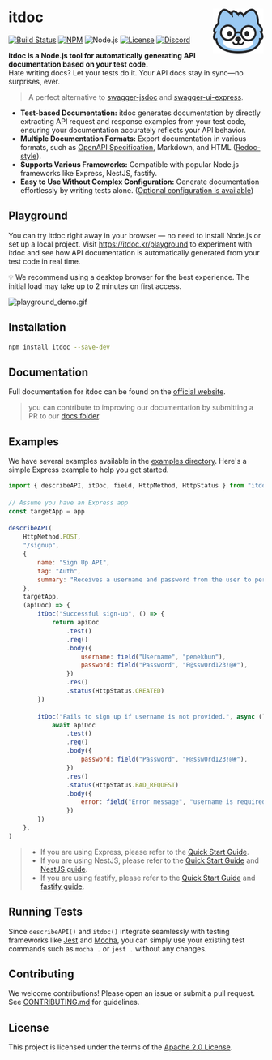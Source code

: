 # <img src="https://github.com/do-pa/itdoc/blob/develop/itdoc-doc/static/img/logo.png?raw=true" align="right" width="100">itdoc

[![Build Status](https://github.com/do-pa/itdoc/actions/workflows/ci.yml/badge.svg)](https://github.com/do-pa/itdoc/actions/workflows/ci.yml)
[![NPM](https://img.shields.io/npm/v/itdoc.svg)](https://www.npmjs.com/package/itdoc)
![Node.js](https://img.shields.io/badge/node.js-%3E%3D20.0.0-brightgreen?logo=node.js&logoColor=white&style=flat-square)
[![License](https://img.shields.io/:license-apache-brightgreen.svg)](http://www.apache.org/licenses/LICENSE-2.0.html)
[![Discord](https://img.shields.io/badge/Chat-Discord-5765F2.svg)](https://discord.gg/ZhXk7VSu5Z)

**itdoc is a Node.js tool for automatically generating API documentation based on your test
code.**  
Hate writing docs? Let your tests do it. Your API docs stay in sync—no surprises, ever.

> A perfect alternative to [swagger-jsdoc] and [swagger-ui-express].

[swagger-jsdoc]: https://github.com/Surnet/swagger-jsdoc
[swagger-ui-express]: https://github.com/scottie1984/swagger-ui-express

- **Test-based Documentation:** itdoc generates documentation by directly extracting API request and
  response examples from your test code, ensuring your documentation accurately reflects your API
  behavior.
- **Multiple Documentation Formats:** Export documentation in various formats, such as
  [OpenAPI Specification](https://swagger.io/specification/), Markdown, and HTML
  ([Redoc-style](https://redocly.github.io/redoc/)).
- **Supports Various Frameworks:** Compatible with popular Node.js frameworks like Express, NestJS,
  fastify.
- **Easy to Use Without Complex Configuration:** Generate documentation effortlessly by writing
  tests alone. ([Optional configuration is available](https://itdoc.kr/docs/guides/configuration))

[//]: # "TODO : 나중에 CLI 문서 작성된다면, REAMDE에 추가할 것."
[OpenAPI Specification]: https://swagger.io/specification/
[Redoc-style]: https://redocly.github.io/redoc/
[HTML output]: http://redocly.com/demo/openapi/museum-api/operations/getmuseumhours

## Playground

You can try itdoc right away in your browser — no need to install Node.js or set up a local project.
Visit https://itdoc.kr/playground to experiment with itdoc and see how API documentation is
automatically generated from your test code in real time.

💡 We recommend using a desktop browser for the best experience. The initial load may take up to 2
minutes on first access.

![playground_demo.gif](itdoc-doc/static/img/playground.gif)

## Installation

```bash
npm install itdoc --save-dev
```

## Documentation

Full documentation for itdoc can be found on the [official website](https://itdoc.kr/).

> you can contribute to improving our documentation by submitting a PR to our
> [docs folder](https://github.com/do-pa/itdoc/tree/develop/itdoc-doc).

## Examples

We have several examples available in the [examples directory]. Here's a simple Express example to
help you get started.

```javascript
import { describeAPI, itDoc, field, HttpMethod, HttpStatus } from "itdoc"

// Assume you have an Express app
const targetApp = app

describeAPI(
    HttpMethod.POST,
    "/signup",
    {
        name: "Sign Up API",
        tag: "Auth",
        summary: "Receives a username and password from the user to perform sign-up.",
    },
    targetApp,
    (apiDoc) => {
        itDoc("Successful sign-up", () => {
            return apiDoc
                .test()
                .req()
                .body({
                    username: field("Username", "penekhun"),
                    password: field("Password", "P@ssw0rd123!@#"),
                })
                .res()
                .status(HttpStatus.CREATED)
        })

        itDoc("Fails to sign up if username is not provided.", async () => {
            await apiDoc
                .test()
                .req()
                .body({
                    password: field("Password", "P@ssw0rd123!@#"),
                })
                .res()
                .status(HttpStatus.BAD_REQUEST)
                .body({
                    error: field("Error message", "username is required"),
                })
        })
    },
)
```

[examples directory]: https://github.com/do-pa/itdoc/tree/develop/examples

> - If you are using Express, please refer to the [Quick Start Guide].
> - If you are using NestJS, please refer to the [Quick Start Guide] and [NestJS guide].
> - If you are using fastify, please refer to the [Quick Start Guide] and [fastify guide].

[Quick Start Guide]: https://itdoc.kr/docs/guides/quick-start
[NestJS guide]: https://itdoc.kr/docs/guides/framework-guide/#nestjs-example
[fastify guide]: https://itdoc.kr/docs/guides/framework-guide/#fastify-example

## Running Tests

Since `describeAPI()` and `itdoc()` integrate seamlessly with testing frameworks like
[Jest](https://jestjs.io/docs/getting-started) and [Mocha](https://mochajs.org/#getting-started),
you can simply use your existing test commands such as `mocha .` or `jest .` without any changes.

## Contributing

We welcome contributions! Please open an issue or submit a pull request. See
[CONTRIBUTING.md](CONTRIBUTING.md) for guidelines.

## License

This project is licensed under the terms of the [Apache 2.0 License](LICENSE.txt).
